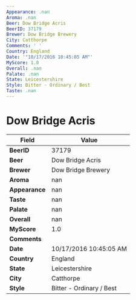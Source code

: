 ```yaml
---
Appearance: .nan
Aroma: .nan
Beer: Dow Bridge Acris
BeerID: 37179
Brewer: Dow Bridge Brewery
City: Catthorpe
Comments: ' '
Country: England
Date: '"10/17/2016 10:45:05 AM"'
MyScore: 1.0
Overall: .nan
Palate: .nan
State: Leicestershire
Style: Bitter - Ordinary / Best
Taste: .nan
---
```


# Dow Bridge Acris

| Field         | Value |
|---------------|-------|
| **BeerID** | 37179 |
| **Beer** | Dow Bridge Acris |
| **Brewer** | Dow Bridge Brewery |
| **Aroma** | nan |
| **Appearance** | nan |
| **Taste** | nan |
| **Palate** | nan |
| **Overall** | nan |
| **MyScore** | 1.0 |
| **Comments** |   |
| **Date** | 10/17/2016 10:45:05 AM |
| **Country** | England |
| **State** | Leicestershire |
| **City** | Catthorpe |
| **Style** | Bitter - Ordinary / Best |
